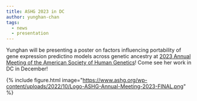 ```yaml
---
title: ASHG 2023 in DC
author: yunghan-chan
tags:
  - news
  - presentation
---
```


Yunghan will be presenting a poster on factors influencing portability of gene expression predictino models across genetic ancestry at 
[2023 Annual Meeting of the American Society of Human Genetics](https://www.ashg.org/meetings/2023meeting/)!
Come see her work in DC in December!

{% include figure.html image="https://www.ashg.org/wp-content/uploads/2022/10/Logo-ASHG-Annual-Meeting-2023-FINAL.png" %}
